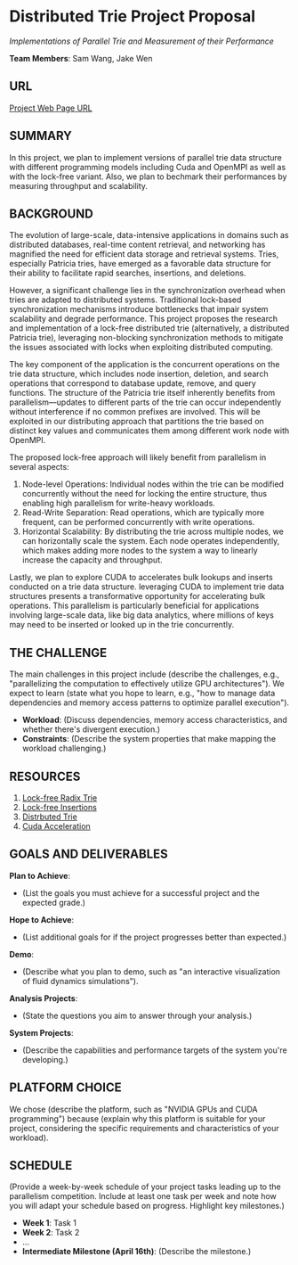 # Distributed Trie Project Proposal 

*Implementations of Parallel Trie and Measurement of their Performance*  

**Team Members**: Sam Wang, Jake Wen

## URL

[Project Web Page URL](https://masnan-306.github.io/masnan.github.io/webpage.md)

## SUMMARY

In this project, we plan to implement versions of parallel trie data structure with different programming models including Cuda and OpenMPI as well as with the lock-free variant. Also, we plan to bechmark their performances by measuring throughput and scalability.

## BACKGROUND

The evolution of large-scale, data-intensive applications in domains such as distributed databases, real-time content retrieval, and networking has magnified the need for efficient data storage and retrieval systems. Tries, especially Patricia tries, have emerged as a favorable data structure for their ability to facilitate rapid searches, insertions, and deletions.

However, a significant challenge lies in the synchronization overhead when tries are adapted to distributed systems. Traditional lock-based synchronization mechanisms introduce bottlenecks that impair system scalability and degrade performance. This project proposes the research and implementation of a lock-free distributed trie (alternatively, a distributed Patricia trie), leveraging non-blocking synchronization methods to mitigate the issues associated with locks when exploiting distributed computing.

The key component of the application is the concurrent operations on the trie data structure, which includes node insertion, deletion, and search operations that correspond to database update, remove, and query functions. The structure of the Patricia trie itself inherently benefits from parallelism—updates to different parts of the trie can occur independently without interference if no common prefixes are involved. This will be exploited in our distributing approach that partitions the trie based on distinct key values and communicates them among different work node with OpenMPI.

The proposed lock-free approach will likely benefit from parallelism in several aspects:
1. Node-level Operations: Individual nodes within the trie can be modified concurrently without the need for locking the entire structure, thus enabling high parallelism for write-heavy workloads.
2. Read-Write Separation: Read operations, which are typically more frequent, can be performed concurrently with write operations.
3. Horizontal Scalability: By distributing the trie across multiple nodes, we can horizontally scale the system. Each node operates independently, which makes adding more nodes to the system a way to linearly increase the capacity and throughput.

Lastly, we plan to explore CUDA to accelerates bulk lookups and inserts conducted on a trie data structure. leveraging CUDA to implement trie data structures presents a transformative opportunity for accelerating bulk operations. This parallelism is particularly beneficial for applications involving large-scale data, like big data analytics, where millions of keys may need to be inserted or looked up in the trie concurrently.

## THE CHALLENGE

The main challenges in this project include (describe the challenges, e.g., "parallelizing the computation to effectively utilize GPU architectures"). We expect to learn (state what you hope to learn, e.g., "how to manage data dependencies and memory access patterns to optimize parallel execution").

- **Workload**: (Discuss dependencies, memory access characteristics, and whether there's divergent execution.)
- **Constraints**: (Describe the system properties that make mapping the workload challenging.)

## RESOURCES

1. [Lock-free Radix Trie](https://github.com/purehyperbole/rad)
2. [Lock-free Insertions](https://stackoverflow.com/questions/68420953/trie-structure-lock-free-inserting)
3. [Distrbuted Trie](https://arxiv.org/abs/1809.04923)
4. [Cuda Acceleration](https://developer.nvidia.com/blog/cuda-turing-new-gpu-compute-possibilities/)

## GOALS AND DELIVERABLES

**Plan to Achieve**:
- (List the goals you must achieve for a successful project and the expected grade.)

**Hope to Achieve**:
- (List additional goals for if the project progresses better than expected.)

**Demo**:
- (Describe what you plan to demo, such as "an interactive visualization of fluid dynamics simulations").

**Analysis Projects**:
- (State the questions you aim to answer through your analysis.)

**System Projects**:
- (Describe the capabilities and performance targets of the system you're developing.)

## PLATFORM CHOICE

We chose (describe the platform, such as "NVIDIA GPUs and CUDA programming") because (explain why this platform is suitable for your project, considering the specific requirements and characteristics of your workload).

## SCHEDULE

(Provide a week-by-week schedule of your project tasks leading up to the parallelism competition. Include at least one task per week and note how you will adapt your schedule based on progress. Highlight key milestones.)

- **Week 1**: Task 1
- **Week 2**: Task 2
- ...
- **Intermediate Milestone (April 16th)**: (Describe the milestone.)

